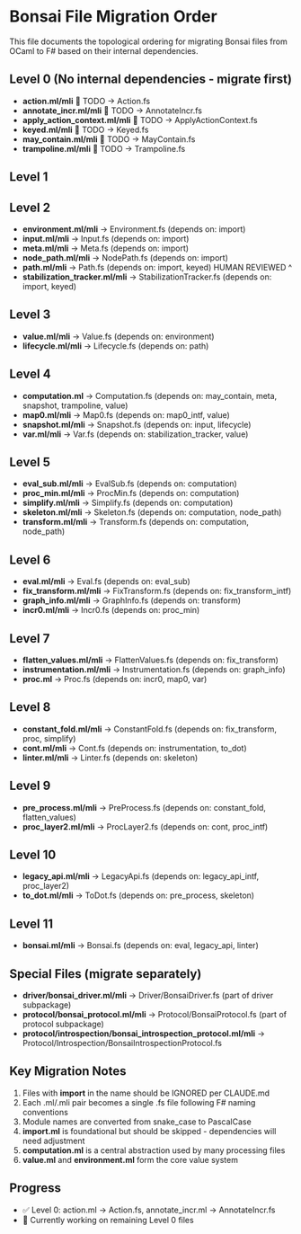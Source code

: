 # Bonsai File Migration Order

This file documents the topological ordering for migrating Bonsai files from OCaml to F# based on their internal dependencies.

## Level 0 (No internal dependencies - migrate first)
- **action.ml/mli** 🔄 TODO → Action.fs
- **annotate_incr.ml/mli** 🔄 TODO → AnnotateIncr.fs
- **apply_action_context.ml/mli** 🔄 TODO → ApplyActionContext.fs
- **keyed.ml/mli** 🔄 TODO → Keyed.fs
- **may_contain.ml/mli** 🔄 TODO → MayContain.fs
- **trampoline.ml/mli** 🔄 TODO → Trampoline.fs

## Level 1

## Level 2
- **environment.ml/mli** → Environment.fs (depends on: import) 
- **input.ml/mli** → Input.fs (depends on: import)
- **meta.ml/mli** → Meta.fs (depends on: import)
- **node_path.ml/mli** → NodePath.fs (depends on: import)
- **path.ml/mli** → Path.fs (depends on: import, keyed)
HUMAN REVIEWED ^
- **stabilization_tracker.ml/mli** → StabilizationTracker.fs (depends on: import, keyed)

## Level 3
- **value.ml/mli** → Value.fs (depends on: environment)
- **lifecycle.ml/mli** → Lifecycle.fs (depends on: path)

## Level 4
- **computation.ml** → Computation.fs (depends on: may_contain, meta, snapshot, trampoline, value)
- **map0.ml/mli** → Map0.fs (depends on: map0_intf, value)
- **snapshot.ml/mli** → Snapshot.fs (depends on: input, lifecycle)
- **var.ml/mli** → Var.fs (depends on: stabilization_tracker, value)

## Level 5
- **eval_sub.ml/mli** → EvalSub.fs (depends on: computation)
- **proc_min.ml/mli** → ProcMin.fs (depends on: computation)
- **simplify.ml/mli** → Simplify.fs (depends on: computation)
- **skeleton.ml/mli** → Skeleton.fs (depends on: computation, node_path)
- **transform.ml/mli** → Transform.fs (depends on: computation, node_path)

## Level 6
- **eval.ml/mli** → Eval.fs (depends on: eval_sub)
- **fix_transform.ml/mli** → FixTransform.fs (depends on: fix_transform_intf)
- **graph_info.ml/mli** → GraphInfo.fs (depends on: transform)
- **incr0.ml/mli** → Incr0.fs (depends on: proc_min)

## Level 7
- **flatten_values.ml/mli** → FlattenValues.fs (depends on: fix_transform)
- **instrumentation.ml/mli** → Instrumentation.fs (depends on: graph_info)
- **proc.ml** → Proc.fs (depends on: incr0, map0, var)

## Level 8
- **constant_fold.ml/mli** → ConstantFold.fs (depends on: fix_transform, proc, simplify)
- **cont.ml/mli** → Cont.fs (depends on: instrumentation, to_dot)
- **linter.ml/mli** → Linter.fs (depends on: skeleton)

## Level 9
- **pre_process.ml/mli** → PreProcess.fs (depends on: constant_fold, flatten_values)
- **proc_layer2.ml/mli** → ProcLayer2.fs (depends on: cont, proc_intf)

## Level 10
- **legacy_api.ml/mli** → LegacyApi.fs (depends on: legacy_api_intf, proc_layer2)
- **to_dot.ml/mli** → ToDot.fs (depends on: pre_process, skeleton)

## Level 11
- **bonsai.ml/mli** → Bonsai.fs (depends on: eval, legacy_api, linter)

## Special Files (migrate separately)
- **driver/bonsai_driver.ml/mli** → Driver/BonsaiDriver.fs (part of driver subpackage)
- **protocol/bonsai_protocol.ml/mli** → Protocol/BonsaiProtocol.fs (part of protocol subpackage)
- **protocol/introspection/bonsai_introspection_protocol.ml/mli** → Protocol/Introspection/BonsaiIntrospectionProtocol.fs

## Key Migration Notes
1. Files with **import** in the name should be IGNORED per CLAUDE.md
2. Each .ml/.mli pair becomes a single .fs file following F# naming conventions
3. Module names are converted from snake_case to PascalCase
4. **import.ml** is foundational but should be skipped - dependencies will need adjustment
5. **computation.ml** is a central abstraction used by many processing files
6. **value.ml** and **environment.ml** form the core value system

## Progress
- ✅ Level 0: action.ml → Action.fs, annotate_incr.ml → AnnotateIncr.fs
- 🔄 Currently working on remaining Level 0 files